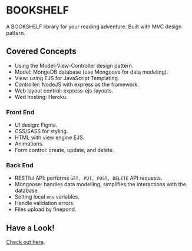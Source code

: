 # BOOKSHELF
A BOOKSHELF library for your reading adventure. Built with MVC design pattern. 

## Covered Concepts
* Using the Model-View-Controller design pattern. 
* Model: MongoDB database (use Mongoose for data modeling). 
* View: using EJS for JavaScript Templating. 
* Controller: NodeJS with express as the framework. 
* Web layout control: express-ejs-layouts. 
* Wed hosting: Heroku. 

### Front End
* UI design: Figma. 
* CSS/SASS for styling. 
* HTML with view engine EJS.
* Animations. 
* Form control: create, update, and delete. 

### Back End
* RESTful API: performs `GET, PUT, POST, DELETE` API requests. 
* Mongoose: handles data modelling, simplifies the interactions with the database.  
* Setting local `env` variables. 
* Handle validation errors. 
* Files upload by finepond. 

## Have a Look!
[Check out here](https://mvc-book.herokuapp.com/). 
